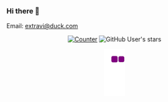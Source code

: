 ### Hi there 👋

Email: extravi@duck.com

<div align="center">
  
  [![Counter](https://visitor-badge.laobi.icu/badge?page_id=Extravi.Extravi)](https://github.com/Extravi)
  ![GitHub User's stars](https://img.shields.io/github/stars/Extravi?affiliations=OWNER%2CCOLLABORATOR&label=GH%20stars)
  
  ![snake gif](https://github.com/Extravi/Extravi/blob/output/github-contribution-grid-snake.gif)
  
</div>

<!--
**Extravi/Extravi** is a ✨ _special_ ✨ repository because its `README.md` (this file) appears on your GitHub profile.

Here are some ideas to get you started:

- 🔭 I’m currently working on ...
- 🌱 I’m currently learning ...
- 👯 I’m looking to collaborate on ...
- 🤔 I’m looking for help with ...
- 💬 Ask me about ...
- 📫 How to reach me: ...
- 😄 Pronouns: ...
- ⚡ Fun fact: ...
-->
